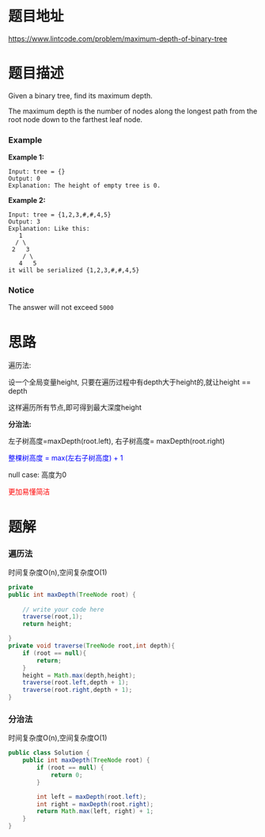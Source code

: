# 题目地址

https://www.lintcode.com/problem/maximum-depth-of-binary-tree



# 题目描述

Given a binary tree, find its maximum depth.

The maximum depth is the number of nodes along the longest path from the root node down to the farthest leaf node.

### Example

**Example 1:**

```
Input: tree = {}
Output: 0
Explanation: The height of empty tree is 0.
```

**Example 2:**

```
Input: tree = {1,2,3,#,#,4,5}
Output: 3	
Explanation: Like this:
   1
  / \                
 2   3                
    / \                
   4   5
it will be serialized {1,2,3,#,#,4,5}
```

### Notice

The answer will not exceed `5000`





# 思路

遍历法:

设一个全局变量height, 只要在遍历过程中有depth大于height的,就让height == depth

这样遍历所有节点,即可得到最大深度height

**分治法:**

左子树高度=maxDepth(root.left), 右子树高度= maxDepth(root.right)

<font color = blue>整棵树高度 = max(左右子树高度) + 1</font>

null case: 高度为0

<font color = red>更加易懂简洁</font>



# 题解

### 遍历法

时间复杂度O(n),空间复杂度O(1)

```java
private 
public int maxDepth(TreeNode root) {
    
    // write your code here
    traverse(root,1);
    return height;

}
private void traverse(TreeNode root,int depth){
    if (root == null){
        return;
    }
    height = Math.max(depth,height);
    traverse(root.left,depth + 1);
    traverse(root.right,depth + 1);
}
```



### 分治法

时间复杂度O(n),空间复杂度O(1)

```java
public class Solution {
    public int maxDepth(TreeNode root) {
        if (root == null) {
            return 0;
        }

        int left = maxDepth(root.left);
        int right = maxDepth(root.right);
        return Math.max(left, right) + 1;
    }
}
```

